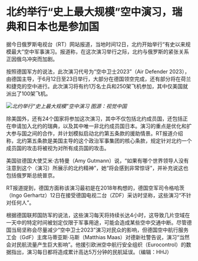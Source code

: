 

# 北约举行“史上最大规模”空中演习，瑞典和日本也是参加国

据今日俄罗斯电视台（RT）网站报道，当地时间12日，北约开始举行“有史以来规模最大”空中军事演习。报道称，在这次演习举行之际，北约与俄罗斯的紧张关系正因俄乌冲突而加剧。

按照德国军方的说法，此次演习代号为“空中卫士2023”（Air Defender
2023），由德国主导，于6月12日至23日举行，大部分在德国领空完成，还有部分将在荷兰和捷克的空中进行。此次演习将有约1万名士兵和250架飞机参加，其中仅美国就派出了100架飞机。

![](https://inews.gtimg.com/news_bt/OYa45U3yuzP456reAjskIdJL4QVoTCEB6L57TWAQ9B-xgAA/1000)_北约举行“史上最大规模”空中演习
图源：视觉中国_

除美国外，还有24个国家将参加这次演习，其中不仅包括北约成员国，还包括正在申请加入北约的瑞典，以及其中唯一非北约成员国日本。演习的重点是优化和扩大参与国之间的合作，并计划模拟启动北约第五条款的援助情景。RT报道介绍称，北约第五条款是美国主导的这个政治军事集团的核心条款，规定针对北约一个成员国的攻击将被视为对所有成员国的攻击。

美国驻德国大使艾米·古特曼（Amy
Gutmann）说，“如果有哪个世界领导人没有注意到这个（演习）所展示的北约精神”，她“将会感到非常惊讶”，并补充说这也包括俄罗斯总统普京。

RT报道提到，德国方面称该演习最初是在2018年构想的，德国空军司令格哈茨（Ingo
Gerhartz）12日在接受德国电视二台（ZDF）采访时坚称，这些演习“不针对任何人”。

根据德国联邦国防军的说法，这些演习每天将持续长达4小时，这导致几片空域在一天中的特定时间被划定仅限于军事用途，可能会造成某些空中交通中断。尽管德国当局坚称会尽量减少“空中卫士2023”演习对民众的影响，但德国空中航行服务工会（GdF）主席马蒂亚斯·马斯（Matthias
Maas）对德新社警告说，演习“当然会对民航流量产生巨大影响”。他援引欧洲空中航行安全组织（Eurocontrol）的数据指出，演习每日都将造成累计高达5万分钟的民航延误。（编辑：HHJ）

